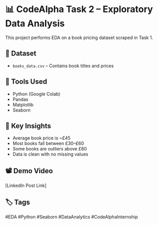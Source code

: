 # 📊 CodeAlpha Task 2 – Exploratory Data Analysis

This project performs EDA on a book pricing dataset scraped in Task 1.

## 📂 Dataset
- `books_data.csv` – Contains book titles and prices

## 🧰 Tools Used
- Python (Google Colab)
- Pandas
- Matplotlib
- Seaborn

## 📝 Key Insights
- Average book price is ~£45
- Most books fall between £30–£60
- Some books are outliers above £80
- Data is clean with no missing values

## 📽 Demo Video
[LinkedIn Post Link]

## 🏷 Tags
#EDA #Python #Seaborn #DataAnalytics #CodeAlphaInternship
